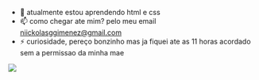 

- 🌱 atualmente estou aprendendo html e css
- 📫 como chegar ate mim? pelo meu email niickolasggimenez@gmail.com
- ⚡ curiosidade, pereço bonzinho mas ja fiquei ate as 11 horas acordado sem a permissao da minha mae



![](https://media.tenor.com/fdqGGPWt5moAAAAC/%E0%B8%AD%E0%B8%99%E0%B8%B4%E0%B9%80%E0%B8%A1%E0%B8%B0.gif)





